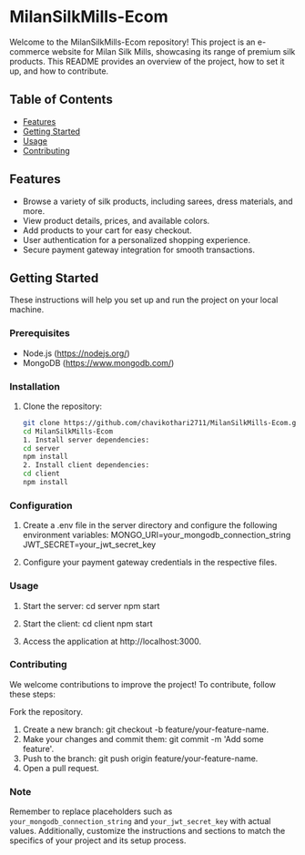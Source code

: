 # MilanSilkMills-Ecom

Welcome to the MilanSilkMills-Ecom repository! This project is an e-commerce website for Milan Silk Mills, showcasing its range of premium silk products. This README provides an overview of the project, how to set it up, and how to contribute.

## Table of Contents

- [Features](#features)
- [Getting Started](#getting-started)
- [Usage](#usage)
- [Contributing](#contributing)
  
## Features

- Browse a variety of silk products, including sarees, dress materials, and more.
- View product details, prices, and available colors.
- Add products to your cart for easy checkout.
- User authentication for a personalized shopping experience.
- Secure payment gateway integration for smooth transactions.

## Getting Started

These instructions will help you set up and run the project on your local machine.

### Prerequisites

- Node.js (https://nodejs.org/)
- MongoDB (https://www.mongodb.com/)

### Installation

1. Clone the repository:
   ```sh
   git clone https://github.com/chavikothari2711/MilanSilkMills-Ecom.git
   cd MilanSilkMills-Ecom
   1. Install server dependencies:
   cd server
   npm install
   2. Install client dependencies:
   cd client
   npm install

### Configuration
1. Create a .env file in the server directory and configure the following environment variables:
MONGO_URI=your_mongodb_connection_string
JWT_SECRET=your_jwt_secret_key

2. Configure your payment gateway credentials in the respective files.

### Usage
1. Start the server:
    cd server
    npm start

2. Start the client:
    cd client
    npm start

3. Access the application at http://localhost:3000.

### Contributing
We welcome contributions to improve the project! To contribute, follow these steps:

Fork the repository.
1. Create a new branch: git checkout -b feature/your-feature-name.
2. Make your changes and commit them: git commit -m 'Add some feature'.
3. Push to the branch: git push origin feature/your-feature-name.
4. Open a pull request.

### Note
Remember to replace placeholders such as `your_mongodb_connection_string` and `your_jwt_secret_key` with actual values. Additionally, customize the instructions and sections to match the specifics of your project and its setup process.

